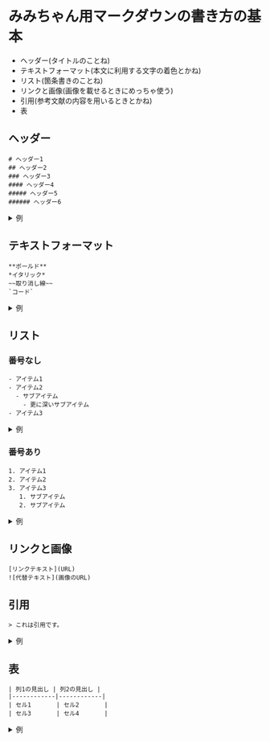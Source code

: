 # みみちゃん用マークダウンの書き方の基本

* ヘッダー(タイトルのことね)
* テキストフォーマット(本文に利用する文字の着色とかね)
* リスト(箇条書きのことね)
* リンクと画像(画像を載せるときにめっちゃ使う)
* 引用(参考文献の内容を用いるときとかね)
* 表

## ヘッダー
```
# ヘッダー1
## ヘッダー2
### ヘッダー3
#### ヘッダー4
##### ヘッダー5
###### ヘッダー6
```

<details>
<summary>例</summary>

# ヘッダー1
## ヘッダー2
### ヘッダー3
#### ヘッダー4
##### ヘッダー5
###### ヘッダー6

</details>

## テキストフォーマット

```
**ボールド**
*イタリック*
~~取り消し線~~
`コード`
```

<details>
<summary>例</summary>

**ボールド**

*イタリック*

~~取り消し線~~

`コード`

</details>

## リスト
### 番号なし

```
- アイテム1
- アイテム2
  - サブアイテム
    - 更に深いサブアイテム
- アイテム3
```

<details>
<summary>例</summary>

- アイテム1
- アイテム2
  - サブアイテム
    - 更に深いサブアイテム
- アイテム3
  
</details>

### 番号あり

```
1. アイテム1
2. アイテム2
3. アイテム3
   1. サブアイテム
   2. サブアイテム
```

<details>
<summary>例</summary>

1. アイテム1
2. アイテム2
3. アイテム3
   1. サブアイテム
   2. サブアイテム
  
</details>

## リンクと画像

```
[リンクテキスト](URL)
![代替テキスト](画像のURL)
```

## 引用

```
> これは引用です。
```

<details>
<summary>例</summary>

> これは引用です。
  
</details>

## 表

```
| 列1の見出し | 列2の見出し |
|------------|------------|
| セル1       | セル2       |
| セル3       | セル4       |
```

<details>
<summary>例</summary>

| 列1の見出し | 列2の見出し |
|------------|------------|
| セル1       | セル2       |
| セル3       | セル4       |
  
</details>

